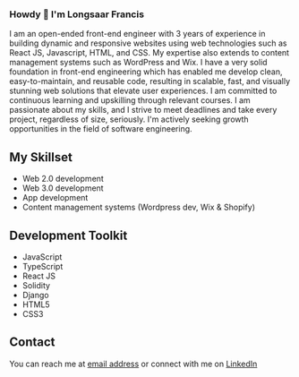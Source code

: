 ### Howdy 👋 I'm  Longsaar Francis

<!--
**jahrulezfrancis/jahrulezfrancis** is a ✨ _special_ ✨ repository because its `README.md` (this file) appears on your GitHub profile.

Here are some ideas to get you started:




- 🔭 I’m currently working on ...
- 🌱 I’m currently learning ...
- 👯 I’m looking to collaborate on ...
- 🤔 I’m looking for help with...
- 💬 Ask me about ...
- 📫 How to reach me: ...
- 😄 Pronouns: ...
- ⚡ Fun fact:...
-->

I am an open-ended front-end engineer with 3 years of experience in building dynamic and responsive websites using web technologies such as React JS, Javascript, HTML, and CSS. My expertise also extends to content management systems such as WordPress and Wix. I have a very solid foundation in front-end engineering which has enabled me develop clean, easy-to-maintain, and reusable code, resulting in scalable, fast, and visually stunning web solutions that elevate user experiences. I am committed to continuous learning and upskilling through relevant courses.  I am passionate about my skills, and I strive to meet deadlines and take every project, regardless of size, seriously. I'm actively seeking growth opportunities in the field of software engineering.

## My Skillset

- Web 2.0 development
- Web 3.0 development
- App development
- Content management systems (Wordpress dev, Wix & Shopify)

## Development Toolkit
- JavaScript
- TypeScript
- React JS
- Solidity
- Django
- HTML5
- CSS3

<!-- ## Projects

Here are some of the projects I have worked on:

- Project 1: [Online Clothing store](https://incomparable-llama-1cc35b.netlify.app/)
<!-- - Project 2: [Project name](https://project-url.com)
- Project 3: [Project name](https://project-url.com) -->

## Contact

You can reach me at [email address](mailto:longsaarmuknaan@gmail.com) or connect with me on [LinkedIn](https://www.linkedin.com/in/francis-longsaar-1443b91b3/)
